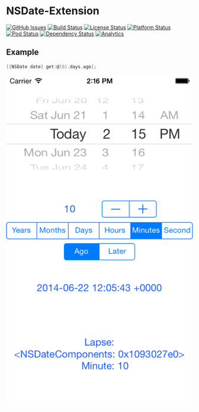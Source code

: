 # NSDate-Extension
[![GitHub Issues](http://img.shields.io/github/issues/alexruperez/NSDate-Extension.svg?style=flat)](http://github.com/alexruperez/NSDate-Extension/issues)
[![Build Status](http://img.shields.io/travis/alexruperez/NSDate-Extension.svg?style=flat)](https://travis-ci.org/alexruperez/NSDate-Extension)
[![License Status](http://img.shields.io/cocoapods/l/NSDate-Extension.svg?style=flat)](http://opensource.org/licenses/MIT)
[![Platform Status](http://img.shields.io/cocoapods/p/NSDate-Extension.svg?style=flat)](https://developer.apple.com)
[![Pod Status](http://img.shields.io/cocoapods/v/NSDate-Extension.svg?style=flat)](https://github.com/CocoaPods/Specs/blob/master/Specs/NSDate-Extension/0.0.2/NSDate-Extension.podspec.json)
[![Dependency Status](https://www.versioneye.com/objective-c/nsdate-extension/0.0.2/badge.svg?style=flat)](https://www.versioneye.com/objective-c/nsdate-extension/0.0.2)
[![Analytics](https://ga-beacon.appspot.com/UA-55329295-1/NSDate-Extension/readme?pixel)](https://github.com/igrigorik/ga-beacon)

## Example
```objectivec
[[NSDate date] get:@(8).days.ago];
```

![NSDate-Extension](https://raw.githubusercontent.com/alexruperez/NSDate-Extension/master/Example.png)
